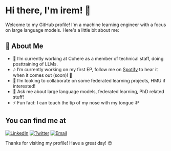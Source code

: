 # Hi there, I'm irem! 👋

Welcome to my GitHub profile! I'm a machine learning engineer with a focus on large language models. Here's a little bit about me:

## 🚀 About Me

- 🔭 I’m currently working at Cohere as a member of technical staff, doing posttraining of LLMs.
- 🎶 I’m currently working on my first EP, follow me on [Spotify](https://open.spotify.com/artist/3Siu6zpJuUfFdZn6wHF30j?si=UpMH0DecQue-VNAgVoYfLQ) to hear it when it comes out (soon)! 👀
- 👯 I’m looking to collaborate on some federated learning projects, HMU if interested! 
- 💬 Ask me about large language models, federated learning, PhD related stuff! 
- ⚡ Fun fact: I can touch the tip of my nose with my tongue :P 

## You can find me at 
[![LinkedIn](https://img.shields.io/badge/-LinkedIn-05122A?style=flat&logo=linkedin)](https://www.linkedin.com/in/irem-machine-learning-engineer/)
[![Twitter](https://img.shields.io/badge/-Twitter-05122A?style=flat&logo=twitter)](https://twitter.com/irombie)
[![Email](https://img.shields.io/badge/-Email-05122A?style=flat&logo=gmail)](mailto:iremlergun@gmail.com)

Thanks for visiting my profile! Have a great day! 😊
